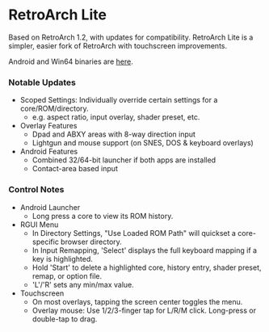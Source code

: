 # RetroArch Lite

Based on RetroArch 1.2, with updates for compatibility.
RetroArch Lite is a simpler, easier fork of RetroArch with touchscreen improvements.

Android and Win64 binaries are [here](https://drive.google.com/open?id=1QjhAOmM9OOP0JX0Me5I1eEbpbFsSZk9I).

### Notable Updates
* Scoped Settings: Individually override certain settings for a core/ROM/directory.
  * e.g. aspect ratio, input overlay, shader preset, etc.
* Overlay Features
  * Dpad and ABXY areas with 8-way direction input
  * Lightgun and mouse support (on SNES, DOS & keyboard overlays)
* Android Features
  * Combined 32/64-bit launcher if both apps are installed
  * Contact-area based input

### Control Notes
* Android Launcher
  * Long press a core to view its ROM history.
* RGUI Menu
  * In Directory Settings, "Use Loaded ROM Path" will quickset a core-specific browser directory.
  * In Input Remapping, 'Select' displays the full keyboard mapping if a key is highlighted.
  * Hold 'Start' to delete a highlighted core, history entry, shader preset, remap, or option file.
  * 'L'/'R' sets any min/max value.
* Touchscreen
  * On most overlays, tapping the screen center toggles the menu.
  * Overlay mouse: Use 1/2/3-finger tap for L/R/M click. Long-press or double-tap to drag.
